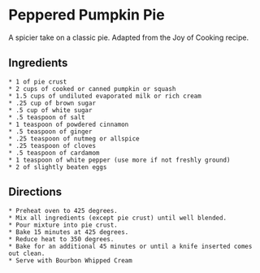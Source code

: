# Peppered Pumpkin Pie
A spicier take on a classic pie. Adapted from the Joy of Cooking recipe.

## Ingredients

    * 1 of pie crust
    * 2 cups of cooked or canned pumpkin or squash
    * 1.5 cups of undiluted evaporated milk or rich cream
    * .25 cup of brown sugar
    * .5 cup of white sugar
    * .5 teaspoon of salt
    * 1 teaspoon of powdered cinnamon
    * .5 teaspoon of ginger
    * .25 teaspoon of nutmeg or allspice
    * .25 teaspoon of cloves
    * .5 teaspoon of cardamom
    * 1 teaspoon of white pepper (use more if not freshly ground)
    * 2 of slightly beaten eggs

## Directions

    * Preheat oven to 425 degrees.
    * Mix all ingredients (except pie crust) until well blended.
    * Pour mixture into pie crust.
    * Bake 15 minutes at 425 degrees.
    * Reduce heat to 350 degrees.
    * Bake for an additional 45 minutes or until a knife inserted comes out clean.
    * Serve with Bourbon Whipped Cream